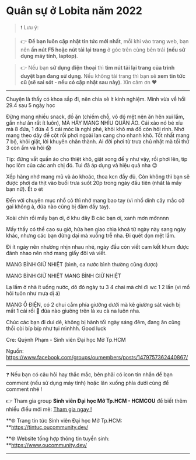 # Quân sự ở Lobita năm 2022

> ❗ Lưu ý: 

>👉 **Để bạn luôn cập nhật tin tức mới nhất**, mỗi khi vào trang web, bạn nên **ấn nút F5 hoặc nút tải lại trang** ở góc trên cùng bên trái **(nếu sử dụng máy tính, laptop)**. 

>👉 Nếu bạn **sử dụng điện thoại** thì **tìm nút tải lại trang của trình duyệt bạn đang sử dụng**. Nếu không tải trang thì bạn sẽ **xem tin tức cũ (sẽ sai sót - nếu có cập nhật sau này).** Xin cảm ơn ❤

---

Chuyện là thấy có khoa sắp đi, nên chia sẻ ít kinh nghiệm. Mình vừa về hồi 29.4 sau 5 ngày học

Đừng mang nhiều snack, đồ ăn (chiếm chỗ, vô đó mệt nên ăn hên xui lắm, gần như ăn rất ít luôn), MÀ HÃY MANG NHÌU QUẦN ÁO. Cái xào nó bé xíu mà 8 đứa, 1 đứa 4 5 cái móc là nghỉ phẻ, khỏi khô mà đồ còn hôi rình. Nhớ mang theo dây để cột rồi phơi ngoài lan cang cho nhanh khô. Tốt nhất mang 7 bộ, khỏi giặt, lời khuyên chân thành. Ai đời phơi từ trưa chủ nhật mà tối thứ 3 còn ẩm và hôi 😱

Tip: đừng vắt quần áo cho thiệt khô, giặt xong để y như vậy, rồi phơi lên, tip học lõm của các anh chị đó. Tui đã áp dụng và hiệu quả nha 😉 

Xếp hàng nhớ mang mũ và áo khoác, thoa kcn đầy đủ. Còn không thì bạn sẽ được phơi da thịt vào buổi trưa suốt 20p trong ngày đầu tiên (nhất là mấy bạn nữ). Ét o ét 

Đến với chuyên mục nhổ cỏ thì nhớ mang bao tay (vì nhổ dính cây mắc cỡ gai không à, đứa nào cũng bị đâm đầy tay). 

Xoài chín rồi mấy bạn ơi, ở khu dãy B các bạn ơi, xanh mơn mởnnnn

Mấy thầy có thể cao su giờ, hứa hẹn giao chìa khoá từ ngày này sang ngày khác, nhưng các bạn đừng dại mà xuống trễ nha. Đi quét dọn mệt lắm. 

Đi ít ngày nên nhường nhịn nhau nhé, ngày đầu còn viết cam kết khum được đánh nhao nên nhớ mang giấy đôi và viết.

MANG BÌNH GIỮ NHIỆT (bình, ca nước bình thường cũng được) 

MANG BÌNH GIỮ NHIỆT
MANG BÌNH GIỮ NHIỆT 

Lạ lắm ở nhà ít uống nước, dô đó ngày tu 3 4 chai mà chỉ đi wc 1 2 lần (vì mồ hôi tuôn như mưa dị á) 

MANG Ổ ĐIỆN, có 2 chui cắm phía giường dưới mà kê giường sát vách bị mất 1 cái rồi 🙂 đứa nào giường trên là xu cà na luôn nha. 

Chúc các bạn đi dui dẻ, không bị hành tối ngày sáng đêm, đang ăn cũng thổi còi bíp bíp như tụi mìnhhh. Good luck

Cre: Quỳnh Phạm - Sinh viên Đại học Mở Tp.HCM

Nguồn: https://www.facebook.com/groups/oumembers/posts/1479757362440867/

---

❓ Nếu bạn có câu hỏi hay thắc mắc, bên phải có icon tin nhắn để bạn comment (nếu sử dụng máy tính) hoặc lăn xuống phía dưới cùng để comment nhé !

👉 Tham gia group **Sinh viên Đại học Mở Tp.HCM - HCMCOU** để biết thêm nhiều điều mới mẻ: [Tham gia ngay !](https://www.facebook.com/groups/oumembers)

**🌐 Trang tin tức Sinh viên Đại học Mở Tp.HCM: **https://tintuc.oucommunity.dev/

**🌐 Website tổng hợp thông tin tuyển sinh: **https://www.oucommunity.dev/

---